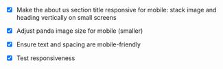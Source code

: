 - [x] Make the about us section title responsive for mobile: stack image and heading vertically on small screens
- [x] Adjust panda image size for mobile (smaller)
- [x] Ensure text and spacing are mobile-friendly
- [x] Test responsiveness

